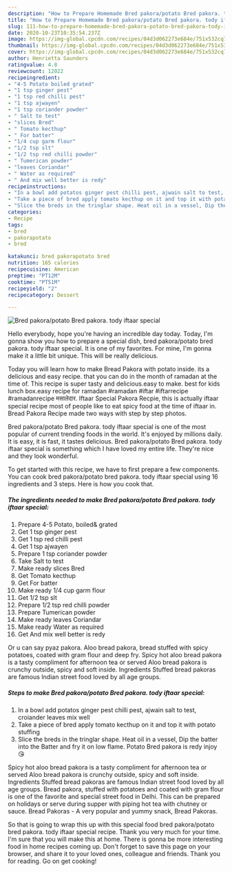 ```yaml
---
description: "How to Prepare Homemade Bred pakora/potato Bred pakora. tody iftaar special"
title: "How to Prepare Homemade Bred pakora/potato Bred pakora. tody iftaar special"
slug: 111-how-to-prepare-homemade-bred-pakora-potato-bred-pakora-tody-iftaar-special
date: 2020-10-23T10:35:54.237Z
image: https://img-global.cpcdn.com/recipes/04d3d062273e684e/751x532cq70/bred-pakorapotato-bred-pakora-tody-iftaar-special-recipe-main-photo.jpg
thumbnail: https://img-global.cpcdn.com/recipes/04d3d062273e684e/751x532cq70/bred-pakorapotato-bred-pakora-tody-iftaar-special-recipe-main-photo.jpg
cover: https://img-global.cpcdn.com/recipes/04d3d062273e684e/751x532cq70/bred-pakorapotato-bred-pakora-tody-iftaar-special-recipe-main-photo.jpg
author: Henrietta Saunders
ratingvalue: 4.8
reviewcount: 12022
recipeingredient:
- "4-5 Potato boiled grated"
- "1 tsp ginger pest"
- "1 tsp red chilli pest"
- "1 tsp ajwayen"
- "1 tsp coriander powder"
- " Salt to test"
- "slices Bred"
- " Tomato kecthup"
- " For batter"
- "1/4 cup garm flour"
- "1/2 tsp slt"
- "1/2 tsp red chilli powder"
- " Tumerican powder"
- "leaves Coriandar"
- " Water as required"
- " And mix well better is redy"
recipeinstructions:
- "In a bowl add potatos ginger pest chilli pest, ajwain salt to test, croiander leaves mix well"
- "Take a piece of bred apply tomato kecthup on it and top it with potato stuffing"
- "Slice the breds in the tringlar shape. Heat oil in a vessel, Dip the batter into the Batter and fry it on low flame. Potato Bred pakora is redy injoy 😘"
categories:
- Recipe
tags:
- bred
- pakorapotato
- bred

katakunci: bred pakorapotato bred 
nutrition: 165 calories
recipecuisine: American
preptime: "PT12M"
cooktime: "PT51M"
recipeyield: "2"
recipecategory: Dessert

---
```



![Bred pakora/potato Bred pakora. tody iftaar special](https://img-global.cpcdn.com/recipes/04d3d062273e684e/751x532cq70/bred-pakorapotato-bred-pakora-tody-iftaar-special-recipe-main-photo.jpg)

Hello everybody, hope you're having an incredible day today. Today, I'm gonna show you how to prepare a special dish, bred pakora/potato bred pakora. tody iftaar special. It is one of my favorites. For mine, I'm gonna make it a little bit unique. This will be really delicious.

Today you will learn how to make Bread Pakora with potato inside. its a delicious and easy recipe. that you can do in the month of ramadan at the time of. This recipe is super tasty and delicious.easy to make. best for kids lunch box.easy recipe for ramadan #ramadan #iftar #iftarrecipe #ramadanrecipe मसालेदार. Iftaar Special Pakora Recpie, this is actually iftaar special recipe most of people like to eat spicy food at the time of iftaar in. Bread Pakora Recipe made two ways with step by step photos.

Bred pakora/potato Bred pakora. tody iftaar special is one of the most popular of current trending foods in the world. It's enjoyed by millions daily. It is easy, it is fast, it tastes delicious. Bred pakora/potato Bred pakora. tody iftaar special is something which I have loved my entire life. They're nice and they look wonderful.


To get started with this recipe, we have to first prepare a few components. You can cook bred pakora/potato bred pakora. tody iftaar special using 16 ingredients and 3 steps. Here is how you cook that.

<!--inarticleads1-->

##### The ingredients needed to make Bred pakora/potato Bred pakora. tody iftaar special:

1. Prepare 4-5 Potato, boiled&amp; grated
1. Get 1 tsp ginger pest
1. Get 1 tsp red chilli pest
1. Get 1 tsp ajwayen
1. Prepare 1 tsp coriander powder
1. Take  Salt to test
1. Make ready slices Bred
1. Get  Tomato kecthup
1. Get  For batter
1. Make ready 1/4 cup garm flour
1. Get 1/2 tsp slt
1. Prepare 1/2 tsp red chilli powder
1. Prepare  Tumerican powder
1. Make ready leaves Coriandar
1. Make ready  Water as required
1. Get  And mix well better is redy


Or u can say pyaz pakora. Aloo bread pakora, bread stuffed with spicy potatoes, coated with gram flour and deep fry. Spicy hot aloo bread pakora is a tasty compliment for afternoon tea or served Aloo bread pakora is crunchy outside, spicy and soft inside. Ingredients Stuffed bread pakoras are famous Indian street food loved by all age groups. 

<!--inarticleads2-->

##### Steps to make Bred pakora/potato Bred pakora. tody iftaar special:

1. In a bowl add potatos ginger pest chilli pest, ajwain salt to test, croiander leaves mix well
1. Take a piece of bred apply tomato kecthup on it and top it with potato stuffing
1. Slice the breds in the tringlar shape. Heat oil in a vessel, Dip the batter into the Batter and fry it on low flame. Potato Bred pakora is redy injoy 😘


Spicy hot aloo bread pakora is a tasty compliment for afternoon tea or served Aloo bread pakora is crunchy outside, spicy and soft inside. Ingredients Stuffed bread pakoras are famous Indian street food loved by all age groups. Bread pakora, stuffed with potatoes and coated with gram flour is one of the favorite and special street food in Delhi. This can be prepared on holidays or serve during supper with piping hot tea with chutney or sauce. Bread Pakoras - A very popular and yummy snack, Bread Pakoras. 

So that is going to wrap this up with this special food bred pakora/potato bred pakora. tody iftaar special recipe. Thank you very much for your time. I'm sure that you will make this at home. There is gonna be more interesting food in home recipes coming up. Don't forget to save this page on your browser, and share it to your loved ones, colleague and friends. Thank you for reading. Go on get cooking!
